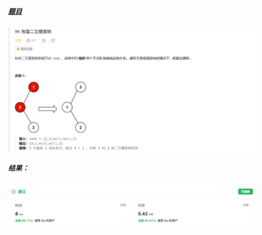##### [题目](https://leetcode.cn/problems/recover-binary-search-tree)
![pic](img.png)
##### 结果：
![pic](result.png)